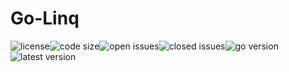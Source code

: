# Go-Linq

![license](https://img.shields.io/github/license/STRockefeller/go-linq?style=plastic)![code size](https://img.shields.io/github/languages/code-size/STRockefeller/go-linq?style=plastic)![open issues](https://img.shields.io/github/issues/STRockefeller/go-linq?style=plastic)![closed issues](https://img.shields.io/github/issues-closed/STRockefeller/go-linq?style=plastic)![go version](https://img.shields.io/github/go-mod/go-version/STRockefeller/go-linq?style=plastic)![latest version](https://img.shields.io/github/v/tag/STRockefeller/go-linq?style=plastic)